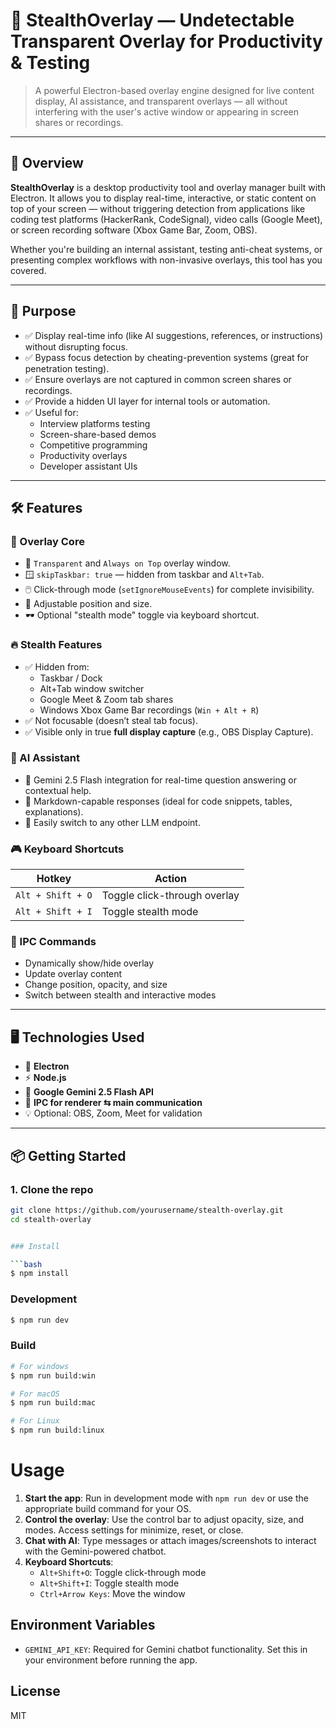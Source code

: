 
# 🧠 StealthOverlay — Undetectable Transparent Overlay for Productivity & Testing

> A powerful Electron-based overlay engine designed for live content display, AI assistance, and transparent overlays — all without interfering with the user's active window or appearing in screen shares or recordings.

---

## 🚀 Overview

**StealthOverlay** is a desktop productivity tool and overlay manager built with Electron. It allows you to display real-time, interactive, or static content on top of your screen — without triggering detection from applications like coding test platforms (HackerRank, CodeSignal), video calls (Google Meet), or screen recording software (Xbox Game Bar, Zoom, OBS).

Whether you're building an internal assistant, testing anti-cheat systems, or presenting complex workflows with non-invasive overlays, this tool has you covered.

---

## 🎯 Purpose

- ✅ Display real-time info (like AI suggestions, references, or instructions) without disrupting focus.
- ✅ Bypass focus detection by cheating-prevention systems (great for penetration testing).
- ✅ Ensure overlays are not captured in common screen shares or recordings.
- ✅ Provide a hidden UI layer for internal tools or automation.
- ✅ Useful for:
  - Interview platforms testing
  - Screen-share-based demos
  - Competitive programming
  - Productivity overlays
  - Developer assistant UIs

---

## 🛠️ Features

### 🧱 Overlay Core
- 🔲 `Transparent` and `Always on Top` overlay window.
- 🪟 `skipTaskbar: true` — hidden from taskbar and `Alt+Tab`.
- 🖱️ Click-through mode (`setIgnoreMouseEvents`) for complete invisibility.
- 📐 Adjustable position and size.
- 🕶️ Optional "stealth mode" toggle via keyboard shortcut.

### 🔥 Stealth Features
- ✅ Hidden from:
  - Taskbar / Dock
  - Alt+Tab window switcher
  - Google Meet & Zoom tab shares
  - Windows Xbox Game Bar recordings (`Win + Alt + R`)
- ✅ Not focusable (doesn’t steal tab focus).
- ✅ Visible only in true **full display capture** (e.g., OBS Display Capture).

### 🧠 AI Assistant
- 🤖 Gemini 2.5 Flash integration for real-time question answering or contextual help.
- 🧾 Markdown-capable responses (ideal for code snippets, tables, explanations).
- 🔌 Easily switch to any other LLM endpoint.

### 🎮 Keyboard Shortcuts
| Hotkey             | Action                        |
|--------------------|-------------------------------|
| `Alt + Shift + O`  | Toggle click-through overlay  |
| `Alt + Shift + I`  | Toggle stealth mode           |

### 📡 IPC Commands
- Dynamically show/hide overlay
- Update overlay content
- Change position, opacity, and size
- Switch between stealth and interactive modes

---

## 🖥️ Technologies Used

- 🧪 **Electron**
- ⚡ **Node.js**
- 🧩 **Google Gemini 2.5 Flash API**
- 🎯 **IPC for renderer ⇆ main communication**
- 💡 Optional: OBS, Zoom, Meet for validation

---

## 📦 Getting Started

### 1. Clone the repo

```bash
git clone https://github.com/yourusername/stealth-overlay.git
cd stealth-overlay


### Install

```bash
$ npm install
```

### Development

```bash
$ npm run dev
```

### Build

```bash
# For windows
$ npm run build:win

# For macOS
$ npm run build:mac

# For Linux
$ npm run build:linux
```
# Usage

1. **Start the app**: Run in development mode with `npm run dev` or use the appropriate build command for your OS.
2. **Control the overlay**: Use the control bar to adjust opacity, size, and modes. Access settings for minimize, reset, or close.
3. **Chat with AI**: Type messages or attach images/screenshots to interact with the Gemini-powered chatbot.
4. **Keyboard Shortcuts**:
   - `Alt+Shift+O`: Toggle click-through mode
   - `Alt+Shift+I`: Toggle stealth mode
   - `Ctrl+Arrow Keys`: Move the window

## Environment Variables

- `GEMINI_API_KEY`: Required for Gemini chatbot functionality. Set this in your environment before running the app.

## License

MIT
